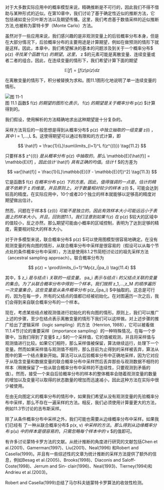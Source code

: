 对于大多数实际应用中的概率模型来说，精确推断是不可行的，因此我们不得不借助与某种形式的近似。在第10章中，我们讨论了基于确定性近似的推断方法，它包括诸如变分贝叶斯方法以及期望传播。这里，我们考虑基于数值采样的近似推断方法,也被称为蒙特卡罗（Monte Carlo）方法。    

虽然对于一些应用来说，我们感兴趣的是非观测变量上的后验概率分布本身，但是在大部分情况下，后验概率分布的主要用途是计算期望，例如在做预测的情形下就是这样。因此，本章中，我们希望解决的基本的问题涉及到关于一个概率分布$ p(z) $寻找某个函数$ f(z) $的期望。这里，$ z $的元素可能是离散变量、连续变量或者二者的组合。因此，在连续变量的情形下，我们希望计算下面的期望     

$$
\mathbb{E}[f] = \int f(z)p(z)dz \tag{11.1}
$$

在离散变量的情形下，积分被替换为求和。图11.1图形化地说明了单一连续变量的情形。    

![图 11-1](images/11_1.png)      
图 11.1 函数$ f(z) $的期望的图形化表示，$ f(z) $的期望是关于概率分布$ p(z) $计算得到的。

我们假设，使用解析的方法精确地求出这种期望是十分复杂的。    

采样方法背后的一般思想是得到从概率分布$ p(z) $中独立抽取的一组变量$ z(l) $，其中$ l = 1,...,L $。这使得期望可以通过有限和的方式计算，即    

$$
\hat{f} = \frac{1}{L}\sum\limits_{l=1}^L f(z^{(l)}) \tag{11.2}
$$

只要样本$ z^{(l)} $是从概率分布$ p(z) $中抽取的，那么$ \mathbb{E}[\hat{f}] = \mathbb{E}[f] $，因此估计$ \hat{f} $具有正确的均值。估计$ f $的方差为     

$$
var[\hat{f}] = \frac{1}{L}\mathbb{E}[(f - \mathbb{E}[f])^2] \tag{11.3}
$$

它是函数$ f(z) $在概率分布$ p(z) $下的方差。因此，值得强调的一点是，估计的精度不依赖于$ z $的维度，并且原则上，对于数量相对较少的样本$ z(l) $，可能会达到较高的精度。在实际应用中，10个或者20个独立的样本就能够以足够高的精度对期望做出估计。    

然而，问题在于样本$ \{z(l)\} $可能不是独立的，因此有效样本大小可能远远小于表面上的样本大小。并且，回到图11.1，我们注意到如果$ f(z) $在$ p(z) $较大的区域中的值较小，反之亦然，那么期望可能由小概率的区域控制，表明为了达到足够的精度，需要相对较大的样本大小。    

对于许多模型来说，联合概率分布$ p(z) $可以使用图模型很容易地确定。在没有观测变量的有向图的情形，从联合概率分布中采样是很容易的（假设可以从每个节点处的条件概率分布中采样），方法是使用8.1.2节简短讨论过的祖先采样方法（ancestral sampling approach）。联合概率分布为    

$$
p(z) = \prod\limits_{i=1}^Mp(z_i|pa_i) \tag{11.4}
$$

其中，$ z_i $是与结点$ i $关联的一组变量，$ pa_i $表示与结点$ i $的父结点关联的变量的集合。为了从联合概率分布中得到一个样本，我们按照$ z_1,...,z_M $的顺序遍历一次变量集合，这些变量是从条件概率分布$ p(z_i|pa_i) $中抽取的。这总是可行的，因为在每一步，所有的父结点的值都已经被初始化。在对图遍历一次之后，我们会得到来自联合概率分布的一个样本。    

现在，考虑某些结点被观测值进行初始化的有向图的情形。原则上，我们可以推广上述的步骤，至少在结点表示离散变量的情形下我们可以这样做。对上述步骤的推广给出了逻辑采样（logic sampling）的方法（Henrion, 1988），它可以被看做11.1.4节讨论的重要采样（importance sampling）的一种特殊情况。在每一个步骤中，当我们得到了变量$ z_i $的一个采样值，它的值被观测，并且将采样值与观测值进行比较。如果它们相符，那么采样值被保留，算法继续运行，处理下一个变量。然而如果采样值与观测值不相符，那么目前为止得到的采样被丢弃，算法从图中的第一个结点重新开始。算法可以从后验概率分布中正确地采样，因为它对应于从隐含变量和数据变量的联合概率分布中采样然后丢弃那些与观测数据不相符的样本（稍微保留了一些从联合概率分布中采样的不连续性，只要观测到矛盾的值）。然而，接受一个来自后验概率分布的样本的整体概率会随着观测变量的数量的增加以及变量可以取得的状态数量的增加而迅速减小，因此这种方法在实际中很少被使用。     

在由无向图定义的概率分布的情形中，如果我们希望从没有观测变量的先验概率分布中采样，那么不存在一遍采样的方法。相反，我们必须使用计算量更大的方法，例如11.3节讨论的吉布斯采样。    

除了从条件概率分布中采样之外，我们可能也需要从边缘概率分布中采样。如果我们已经有 了一种从联合概率分布$ p(x, v) $中采样的方法，那么得到从边缘概率分布$ p(u) $中的样本是很容易的，只需忽略每个样本中的$ v $的值即可。    

有许多讨论蒙特卡罗方法的文献。从统计推断的角度进行研究的文献包括Chen et al.(2001)、Gamerman(1997)、Liu(2001)、Neal(1996) 和Robert and Casella(1999)。并且有一些综述性的文章为统计推断的采样方法提供了额外的信息，例如Besag et al.(2005)、Brooks(1998)、Diaconis and Saloff-Coste(1998)、Jerrum and Sin- clair(1996)、Neal(1993)、Tierney(1994)和Andrieu et al.(2003)。    

Robert and Casella(1999)总结了马尔科夫链蒙特卡罗算法的收敛性检测。
